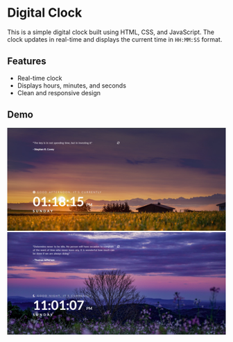 # Digital Clock

This is a simple digital clock built using HTML, CSS, and JavaScript. The clock updates in real-time and displays the current time in `HH:MM:SS` format.

## Features

- Real-time clock
- Displays hours, minutes, and seconds
- Clean and responsive design

## Demo

![Digital Clock Morning Preview](./screenshot.png)
![Digital Clock Evening Preview](image.png)